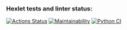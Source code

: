 ### Hexlet tests and linter status:
[![Actions Status](https://github.com/Lamer-beda/python-project-50/actions/workflows/hexlet-check.yml/badge.svg)](https://github.com/Lamer-beda/python-project-50/actions)
[![Maintainability](https://api.codeclimate.com/v1/badges/3845c9a3b37f789cfc11/maintainability)](https://codeclimate.com/github/Lamer-beda/python-project-50/maintainability)
[![Python CI](https://github.com/Lamer-beda/python-project-50/actions/workflows/python-ci.yml/badge.svg)](https://github.com/Lamer-beda/python-project-50/actions/workflows/python-ci.yml)
